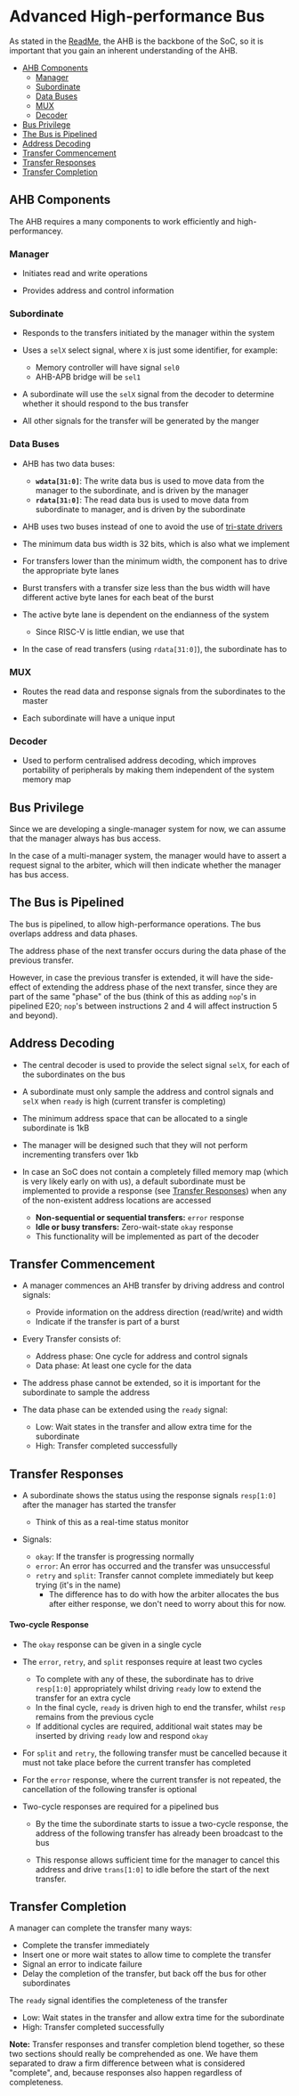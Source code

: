 # Advanced High-performance Bus
As stated in the [ReadMe](../ReadMe.md), the AHB is the backbone of the SoC,
so it is important that you gain an inherent understanding of the AHB.

- [AHB Components](#ahb-components)
  - [Manager](#manager)
  - [Subordinate](#subordinate)
  - [Data Buses](#data-buses)
  - [MUX](#mux)
  - [Decoder](#decoder)
- [Bus Privilege](#bus-privilege)
- [The Bus is Pipelined](#the-bus-is-pipelined)
- [Address Decoding](#address-decoding)
- [Transfer Commencement](#transfer-commencement)
- [Transfer Responses](#transfer-responses)
- [Transfer Completion](#transfer-completion)

## AHB Components
The AHB requires a many components to work efficiently and high-performancey.

### Manager
- Initiates read and write operations

- Provides address and control information

### Subordinate
- Responds to the transfers initiated by the manager within the system

- Uses a `selX` select signal, where `X` is just some identifier, for example:
  - Memory controller will have signal `sel0`
  - AHB-APB bridge will be `sel1`

- A subordinate will use the `selX` signal from the decoder to determine whether
  it should respond to the bus transfer

- All other signals for the transfer will be generated by the manger
 
### Data Buses
- AHB has two data buses:
  - **`wdata[31:0]`**: The write data bus is used to move data from the manager 
    to the subordinate, and is driven by the manager
  - **`rdata[31:0]`**: The read data bus is used to move data from subordinate 
    to manager, and is driven by the subordinate

- AHB uses two buses instead of one to avoid the use of [tri-state
  drivers](https://en.wikipedia.org/wiki/Three-state_logic)

- The minimum data bus width is 32 bits, which is also what we implement

- For transfers lower than the minimum width, the component has to drive the
  appropriate byte lanes

- Burst transfers with a transfer size less than the bus width will have  
  different active byte lanes for each beat of the burst

- The active byte lane is dependent on the endianness of the system
  - Since RISC-V is little endian, we use that

- In the case of read transfers (using `rdata[31:0]`), the subordinate has to 

### MUX
- Routes the read data and response signals from the subordinates 
  to the master

- Each subordinate will have a unique input

### Decoder
- Used to perform centralised address decoding, which improves portability of 
  peripherals by making them independent of the system memory map

## Bus Privilege
Since we are developing a single-manager system for now, we can assume that the
manager always has bus access. 

In the case of a multi-manager system, the manager would have to assert a
request signal to the arbiter, which will then indicate whether the manager
has bus access.

## The Bus is Pipelined
The bus is pipelined, to allow high-performance operations. The bus overlaps
address and data phases. 

The address phase of the next transfer occurs during the data phase of the 
previous transfer.

However, in case the previous transfer is extended, it will have the side-effect
of extending the address phase of the next transfer, since they are part of the
same "phase" of the bus (think of this as adding `nop`'s in pipelined E20; 
`nop`'s between instructions 2 and 4 will affect instruction 5 and beyond).
<!-- TODO come up with a better analogy  -->

## Address Decoding
- The central decoder is used to provide the select signal `selX`, for each of
  the subordinates on the bus

- A subordinate must only sample the address and control signals and `selX`
  when `ready` is high (current transfer is completing)

- The minimum address space that can be allocated to a single subordinate is 1kB

- The manager will be designed such that they will not perform incrementing 
  transfers over 1kb

- In case an SoC does not contain a completely filled memory map (which is very
  likely early on with us), a default subordinate must be implemented to 
  provide a response (see [Transfer Responses](#transfer-responses)) when any of the non-existent address locations are accessed
  - **Non-sequential or sequential transfers:** `error` response
  - **Idle or busy transfers:** Zero-wait-state `okay` response
  - This functionality will be implemented as part of the decoder

## Transfer Commencement
- A manager commences an AHB transfer by driving address and control signals:
  - Provide information on the address direction (read/write) and width
  - Indicate if the transfer is part of a burst

- Every Transfer consists of:
  - Address phase: One cycle for address and control signals
  - Data phase: At least one cycle for the data

- The address phase cannot be extended, so it is important for the subordinate
  to sample the address

- The data phase can be extended using the `ready` signal: 
  - Low: Wait states in the transfer and allow extra time for the subordinate
  - High: Transfer completed successfully

## Transfer Responses
- A subordinate shows the status using the response signals `resp[1:0]` after
  the manager has started the transfer
  - Think of this as a real-time status monitor

- Signals:
  - `okay`: If the transfer is progressing normally
  - `error`: An error has occurred and the transfer was unsuccessful
  - `retry` and `split`: Transfer cannot complete immediately but keep trying
                         (it's in the name)
    - The difference has to do with how the arbiter allocates the bus after 
      either response, we don't need to worry about this for now.

#### Two-cycle Response 
- The `okay` response can be given in a single cycle

- The `error`, `retry`, and `split` responses require at least two cycles
  - To complete with any of these, the subordinate has to drive `resp[1:0]`
    appropriately whilst driving `ready` low to extend the transfer for an extra
    cycle
  - In the final cycle, `ready` is driven high to end the transfer, whilst
    `resp` remains from the previous cycle
  - If additional cycles are required, additional wait states may be inserted by
    driving `ready` low and respond `okay`

- For `split` and `retry`, the following transfer must be cancelled because it
  must not take place before the current transfer has completed

- For the `error` response, where the current transfer is not repeated, the 
  cancellation of the following transfer is optional

- Two-cycle responses are required for a pipelined bus 
  - By the time the subordinate starts to issue a two-cycle response, the 
    address of the following transfer has already been broadcast to the bus
  
  - This response allows sufficient time for the manager to cancel this address
    and drive `trans[1:0]` to idle before the start of the next transfer.

## Transfer Completion
A manager can complete the transfer many ways:
- Complete the transfer immediately
- Insert one or more wait states to allow time to complete the transfer  <!-- procrastinate mode -->
- Signal an error to indicate failure
- Delay the completion of the transfer, but back off the bus for other 
  subordinates

The `ready` signal identifies the completeness of the transfer
- Low: Wait states in the transfer and allow extra time for the subordinate
- High: Transfer completed successfully

**Note:** Transfer responses and transfer completion blend together, so these 
two sections should really be comprehended as one. We have them separated to draw
a firm difference between what is considered "complete", and, because responses
also happen regardless of completeness.
